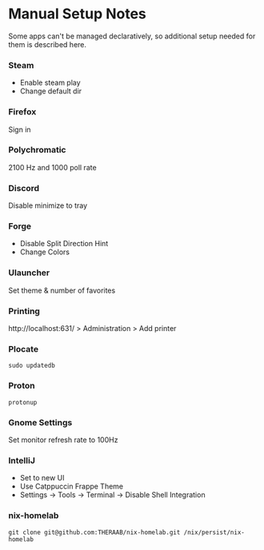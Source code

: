# Manual Setup Notes

Some apps can't be managed declaratively, so additional setup needed for them is described here.

### Steam

- Enable steam play
- Change default dir

### Firefox

Sign in

### Polychromatic

2100 Hz and 1000 poll rate

### Discord

Disable minimize to tray

### Forge

- Disable Split Direction Hint
- Change Colors

### Ulauncher

Set theme & number of favorites

### Printing

http://localhost:631/ > Administration > Add printer

### Plocate

```console
sudo updatedb
```

### Proton

```console
protonup
```

### Gnome Settings

Set monitor refresh rate to 100Hz

### IntelliJ

- Set to new UI
- Use Catppuccin Frappe Theme
- Settings -> Tools -> Terminal -> Disable Shell Integration

### nix-homelab

```console
git clone git@github.com:THERAAB/nix-homelab.git /nix/persist/nix-homelab
```
